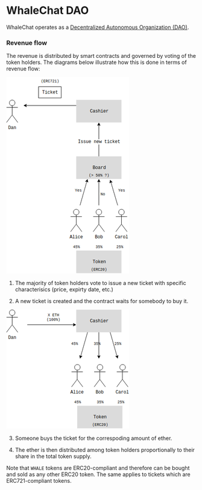 # WhaleChat DAO

WhaleChat operates as a [Decentralized Autonomous Organization (DAO)](https://en.wikipedia.org/wiki/Decentralized_autonomous_organization).


### Revenue flow

The revenue is distributed by smart contracts and governed by voting of the token holders. The diagrams below illustrate how this is done in terms of revenue flow:

![alt text](img/money-flow.png)

1. The majority of token holders vote to issue a new ticket with specific characterisics (price, expirty date, etc.)

2. A new ticket is created and the contract waits for somebody to buy it.

![alt text](img/money-flow-2.png)

3. Someone buys the ticket for the correspoding amount of ether.

4. The ether is then distributed among token holders proportionally to their share in the total token supply.

Note that `WHALE` tokens are ERC20-compliant and therefore can be bought and sold as any other ERC20 token. The same applies to tickets which are ERC721-compliant tokens.
